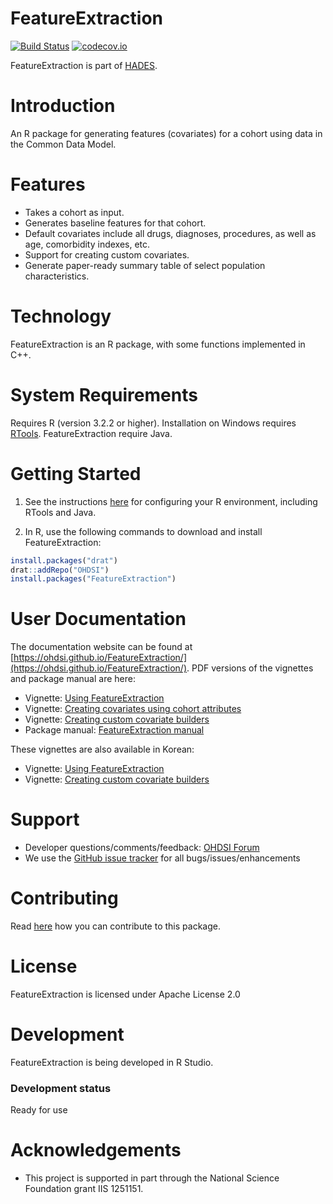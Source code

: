 FeatureExtraction
=================

[![Build Status](https://github.com/OHDSI/FeatureExtraction/workflows/R-CMD-check/badge.svg)](https://github.com/OHDSI/FeatureExtraction/actions?query=workflow%3AR-CMD-check)
[![codecov.io](https://codecov.io/github/OHDSI/FeatureExtraction/coverage.svg?branch=master)](https://codecov.io/github/OHDSI/FeatureExtraction?branch=master)

FeatureExtraction is part of [HADES](https://ohdsi.github.io/Hades).

Introduction
============
An R package for generating features (covariates) for a cohort using data in the Common Data Model.

Features
========
- Takes a cohort as input.
- Generates baseline features for that cohort.
- Default covariates include all drugs, diagnoses, procedures, as well as age, comorbidity indexes, etc.
- Support for creating custom covariates.
- Generate paper-ready summary table of select population characteristics.

Technology
==========
FeatureExtraction is an R package, with some functions implemented in C++.

System Requirements
===================
Requires R (version 3.2.2 or higher). Installation on Windows requires [RTools](https://cran.r-project.org/bin/windows/Rtools/). FeatureExtraction require Java.

Getting Started
===============
1. See the instructions [here](https://ohdsi.github.io/Hades/rSetup.html) for configuring your R environment, including RTools and Java.

3. In R, use the following commands to download and install FeatureExtraction:

  ```r
  install.packages("drat")
  drat::addRepo("OHDSI")
  install.packages("FeatureExtraction")
  ```

User Documentation
==================
The documentation website can be found at [https://ohdsi.github.io/FeatureExtraction/](https://ohdsi.github.io/FeatureExtraction/). PDF versions of the vignettes and package manual are here:

* Vignette: [Using FeatureExtraction](https://raw.githubusercontent.com/OHDSI/FeatureExtraction/master/inst/doc/UsingFeatureExtraction.pdf)
* Vignette: [Creating covariates using cohort attributes](https://raw.githubusercontent.com/OHDSI/FeatureExtraction/master/inst/doc/CreatingCovariatesUsingCohortAttributes.pdf)
* Vignette: [Creating custom covariate builders](https://raw.githubusercontent.com/OHDSI/FeatureExtraction/master/inst/doc/CreatingCustomCovariateBuilders.pdf)
* Package manual: [FeatureExtraction manual](https://raw.githubusercontent.com/OHDSI/FeatureExtraction/master/extras/FeatureExtraction.pdf) 

These vignettes are also available in Korean:

* Vignette: [Using FeatureExtraction](https://raw.githubusercontent.com/OHDSI/FeatureExtraction/master/inst/doc/UsingFeatureExtractionKorean.pdf)
* Vignette: [Creating custom covariate builders](https://raw.githubusercontent.com/OHDSI/FeatureExtraction/master/inst/doc/CreatingCustomCovariateBuildersKorean.pdf)


Support
=======
* Developer questions/comments/feedback: <a href="http://forums.ohdsi.org/c/developers">OHDSI Forum</a>
* We use the <a href="../../issues">GitHub issue tracker</a> for all bugs/issues/enhancements

Contributing
============
Read [here](https://ohdsi.github.io/Hades/contribute.html) how you can contribute to this package.

License
=======
FeatureExtraction is licensed under Apache License 2.0

Development
===========
FeatureExtraction is being developed in R Studio.

### Development status

Ready for use

# Acknowledgements
- This project is supported in part through the National Science Foundation grant IIS 1251151.
